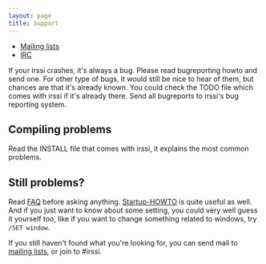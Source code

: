 ```yaml
---
layout: page
title: Support
---
```


- [Mailing lists](mailinglists)
- [IRC](irc)

If your irssi crashes, it's always a bug. Please read bugreporting howto
and send one. For other type of bugs, it would still be nice to hear of them,
but chances are that it's already known. You could check the TODO file which
comes with irssi if it's already there. Send all bugreports to irssi's bug
reporting system.

Compiling problems
------------------

Read the INSTALL file that comes with irssi, it explains the most common
problems.

Still problems?
---------------

Read [FAQ]()
before asking anything.
[Startup-HOWTO]() is quite useful as well.
And if you just want to know about some setting, you could very well guess
it yourself too, like if you want to change something related to windows,
try `/SET window`.

If you still haven't found what you're looking for, you can send mail to
[mailing lists](mailinglists/), or join to #irssi.

